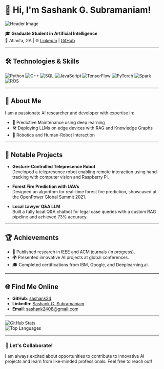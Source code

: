 # 👋 Hi, I'm Sashank G. Subramaniam!  

![Header Image](https://via.placeholder.com/800x200.png?text=Sashank+G.+Subramaniam)

🎓 **Graduate Student in Artificial Intelligence**  
📍 Atlanta, GA | 🌐 [LinkedIn](https://www.linkedin.com/in/sashank-gs-97b1b91a4/) | [GitHub](https://github.com/sashank24)  

---

## 🛠 **Technologies & Skills**

![Python](https://img.shields.io/badge/-Python-blue?logo=python&logoColor=white)
![C++](https://img.shields.io/badge/-C++-00599C?logo=cplusplus&logoColor=white)
![SQL](https://img.shields.io/badge/-SQL-orange?logo=postgresql&logoColor=white)
![JavaScript](https://img.shields.io/badge/-JavaScript-F7DF1E?logo=javascript&logoColor=black)
![TensorFlow](https://img.shields.io/badge/-TensorFlow-orange?logo=tensorflow&logoColor=white)
![PyTorch](https://img.shields.io/badge/-PyTorch-EE4C2C?logo=pytorch&logoColor=white)
![Spark](https://img.shields.io/badge/-Apache%20Spark-black?logo=apache-spark&logoColor=white)
![ROS](https://img.shields.io/badge/-ROS-blue?logo=ros&logoColor=white)

---

## 💼 **About Me**

I am a passionate AI researcher and developer with expertise in:  
- 🔧 Predictive Maintenance using deep learning  
- 🛠 Deploying LLMs on edge devices with RAG and Knowledge Graphs  
- 🤖 Robotics and Human-Robot Interaction  

---

## 🚀 **Notable Projects**

- **Gesture-Controlled Telepresence Robot**  
  Developed a telepresence robot enabling remote interaction using hand-tracking with computer vision and Raspberry Pi.

- **Forest Fire Prediction with UAVs**  
  Designed an algorithm for real-time forest fire prediction, showcased at the OpenPower Global Summit 2021.

- **Local Lawyer Q&A LLM**  
  Built a fully local Q&A chatbot for legal case queries with a custom RAG pipeline and achieved 73% accuracy.

---

## 🏆 **Achievements**

- 📄 Published research in IEEE and ACM journals (in progress).  
- 🌍 Presented innovative AI projects at global conferences.  
- 🎓 Completed certifications from IBM, Google, and Deeplearning.ai.

---

## 🌐 **Find Me Online**

- **GitHub**: [sashank24](https://github.com/sashank24)  
- **LinkedIn**: [Sashank G. Subramaniam](https://www.linkedin.com/in/sashank-gs-97b1b91a4/)  
- **Email**: [sashank2408@gmail.com](mailto:sashank2408@gmail.com)

---

![GitHub Stats](https://github-readme-stats.vercel.app/api?username=sashank24&show_icons=true&theme=radical)  
![Top Languages](https://github-readme-stats.vercel.app/api/top-langs/?username=sashank24&layout=compact&theme=radical)

---

### 📝 **Let's Collaborate!**
I am always excited about opportunities to contribute to innovative AI projects and learn from like-minded professionals. Feel free to reach out!
